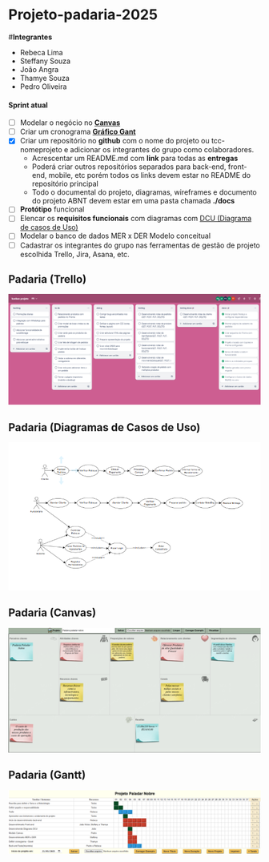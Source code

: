 # Projeto-padaria-2025

#**Integrantes**
- Rebeca Lima
- Steffany Souza
- João Angra
- Thamye Souza
- Pedro Oliveira
  
#### Sprint atual
- [ ] Modelar o negócio no **[Canvas](https://wellifabio.github.io/canvas/)**
- [ ] Criar um cronograma **[Gráfico Gant](https://wellifabio.github.io/gantt/)**
- [x] Criar um repositório no **github** com o nome do projeto ou tcc-nomeprojeto e adicionar os integrantes do grupo como colaboradores.
    - Acrescentar um README.md com **link** para todas as **entregas**
    - Poderá criar outros repositórios separados para back-end, front-end, mobile, etc porém todos os links devem estar no README do repositório principal
    - Todo o documental do projeto, diagramas, wireframes e documento do projeto ABNT devem estar em uma pasta chamada **./docs**
- [ ] **Protótipo** funcional
- [ ] Elencar os **requisitos funcionais** com diagramas com [DCU (Diagrama de casos de Uso)](https://github.com/wellifabio/senai2024/tree/main/ds/3des/03-rms/aula02)
- [ ] Modelar o banco de dados MER x DER Modelo conceitual
- [ ] Cadastrar os integrantes do grupo nas ferramentas de gestão de projeto escolhida Trello, Jira, Asana, etc.

## Padaria (Trello)
![](./docs/Trello.png)


## Padaria (Diagramas de Casos de Uso)
![](./docs/Diagrama%20Cantina.png)

## Padaria (Canvas)
![](./docs/Canvas.png)

## Padaria (Gantt)
![](./docs/Gantt.png)



